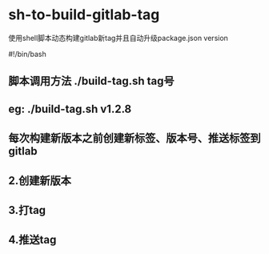 # sh-to-build-gitlab-tag
使用shell脚本动态构建gitlab新tag并且自动升级package.json version


#!/bin/bash

## 脚本调用方法 ./build-tag.sh tag号
## eg: ./build-tag.sh v1.2.8

## 每次构建新版本之前创建新标签、版本号、推送标签到gitlab

## 2.创建新版本
## 3.打tag
## 4.推送tag
